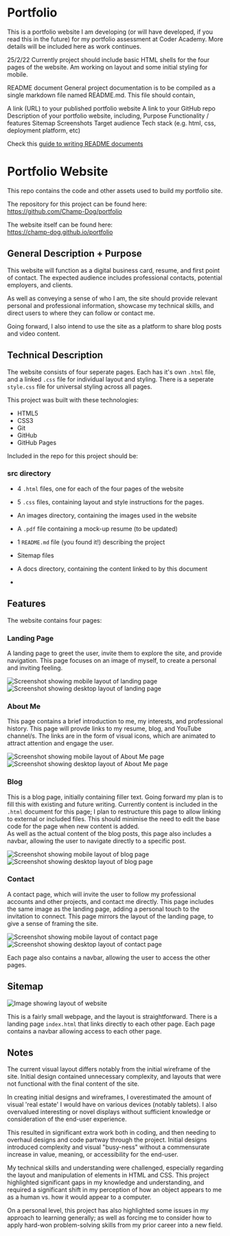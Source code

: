 # Portfolio

This is a portfolio website I am developing (or will have developed, if you read this in the future) for my portfolio assessment at Coder Academy.
More details will be included here as work continues.

25/2/22
Currently project should include basic HTML shells for the four pages of the website. 
Am working on layout and some initial styling for mobile. 


README document
General project documentation is to be compiled as a single markdown file named README.md. This file should contain,

A link (URL) to your published portfolio website
A link to your GitHub repo
Description of your portfolio website, including,
Purpose
Functionality / features
Sitemap
Screenshots
Target audience
Tech stack (e.g. html, css, deployment platform, etc)

Check this [guide to writing README documents](https://www.freecodecamp.org/news/how-to-write-a-good-readme-file/)

# Portfolio Website
This repo contains the code and other assets used to build my portfolio site.

The repository for this project can be found here:
https://github.com/Champ-Dog/portfolio


The website itself can be found here:   
https://champ-dog.github.io/portfolio

## General Description + Purpose
This website will function as a digital business card, resume, and first point of contact. The expected audience includes professional contacts, potential employers, and clients.

As well as conveying a sense of who I am, the site should provide relevant personal and professional information, showcase my technical skills, and direct users to where they can follow or contact me.

Going forward, I also intend to use the site as a platform to share blog posts and video content.

## Technical Description
The website consists of four seperate pages. Each has it's own `.html` file, and a linked `.css` file for individual layout and styling. There is a seperate `style.css` file for universal styling across all pages.

This project was built with these technologies:
- HTML5
- CSS3
- Git
- GitHub
- GitHub Pages

Included in the repo for this project should be:
### src directory
- 4 `.html` files, one for each of the four pages of the website
- 5 `.css` files, containing layout and style instructions for the pages.
- An images directory, containing the images used in the website
- A `.pdf` file containing a mock-up resume (to be updated)
- 1 `README.md` file (you found it!) describing the project
- Sitemap files

- A docs directory, containing the content linked to by this document
- 

## Features
The website contains four pages:

### Landing Page
A landing page to greet the user, invite them to explore the site, and provide navigation. This page focuses on an image of myself, to create a personal and inviting feeling.

![Screenshot showing mobile layout of landing page](./docs/landing-mobile.jpg)
![Screenshot showing desktop layout of landing page](./docs/landing-desktop.jpg)


### About Me
This page contains a brief introduction to me, my interests, and professional history. This page will provde links to my resume, blog, and YouTube channel/s. The links are in the form of visual icons, which are animated to attract attention and engage the user.

![Screenshot showing mobile layout of About Me page](./docs/about-mobile.jpg)
![Screenshot showing desktop layout of About Me page](./docs/about-desktop.jpg)

### Blog
This is a blog page, initially containing filler text. Going forward my plan is to fill this with existing and future writing. Currently content is included in the `.html` document for this page; I plan to restructure this page to allow linking to external or included files. This should minimise the need to edit the base code for the page when new content is added.  
As well as the actual content of the blog posts, this page also includes a navbar, allowing the user to navigate directly to a specific post.

![Screenshot showing mobile layout of blog page](./docs/blog-mobile.png)
![Screenshot showing desktop layout of blog page](./docs/blog-desktop.png)

### Contact
A contact page, which will invite the user to follow my professional accounts and other projects, and contact me directly. This page includes the same image as the landing page, adding a personal touch to the invitation to connect. This page mirrors the layout of the landing page, to give a sense of framing the site.

![Screenshot showing mobile layout of contact page](./docs/contact-mobile.jpg)
![Screenshot showing desktop layout of contact page](./docs/contact-desktop.jpg)

Each page also contains a navbar, allowing the user to access the other pages.

## Sitemap
![Image showing layout of website](./docs/sitemap.svg)

This is a fairly small webpage, and the layout is straightforward. There is a landing page `index.html` that links directly to each other page. Each page contains a navbar allowing access to each other page.

## Notes
The current visual layout differs notably from the initial wireframe of the site. Initial design contained unnecessary complexity, and layouts that were not functional with the final content of the site.

In creating initial designs and wireframes, I overestimated the amount of visual 'real estate' I would have on various devices (notably tablets). I also overvalued interesting or novel displays without sufficient knowledge or consideration of the end-user experience.

This resulted in significant extra work both in coding, and then needing to overhaul designs and code partway through the project. Initial designs introduced complexity and visual "busy-ness" without a commensurate increase in value, meaning, or accessibility for the end-user.

My technical skills and understanding were challenged, especially regarding the layout and manipulation of elements in HTML and CSS. This project highlighted significant gaps in my knowledge and understanding, and required a significant shift in my perception of how an object appears to me as a human vs. how it would appear to a computer.

On a personal level, this project has also highlighted some issues in my approach to learning generally; as well as forcing me to consider how to apply hard-won problem-solving skills from my prior career into a new field.